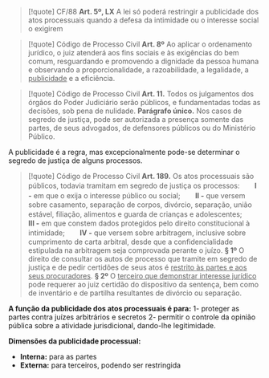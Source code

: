 >[!quote] CF/88
>**Art. 5º, LX** A lei só poderá restringir a publicidade dos atos processuais quando a defesa da intimidade ou o interesse social o exigirem

>[!quote] Código de Processo Civil
>**Art. 8º** Ao aplicar o ordenamento jurídico, o juiz atenderá aos fins sociais e às exigências do bem comum, resguardando e promovendo a dignidade da pessoa humana e observando a proporcionalidade, a razoabilidade, a legalidade, a <u>publicidade</u> e a eficiência.

>[!quote] Código de Processo Civil
>**Art. 11.** Todos os julgamentos dos órgãos do Poder Judiciário serão públicos, e fundamentadas todas as decisões, sob pena de nulidade.
>**Parágrafo único.** Nos casos de segredo de justiça, pode ser autorizada a presença somente das partes, de seus advogados, de defensores públicos ou do Ministério Público.

A publicidade é a regra, mas excepcionalmente pode-se determinar o segredo de justiça de alguns processos.

>[!quote] Código de Processo Civil
>**Art. 189.** Os atos processuais são públicos, todavia tramitam em segredo de justiça os processos:
>ㅤㅤ**I -** em que o exija o interesse público ou social;
>ㅤㅤ**II -** que versem sobre casamento, separação de corpos, divórcio, separação, união estável, filiação, alimentos e guarda de crianças e adolescentes;
>ㅤㅤ**III -** em que constem dados protegidos pelo direito constitucional à intimidade;
>ㅤㅤ**IV -** que versem sobre arbitragem, inclusive sobre cumprimento de carta arbitral, desde que a confidencialidade estipulada na arbitragem seja comprovada perante o juízo.
>**§ 1º** O direito de consultar os autos de processo que tramite em segredo de justiça e de pedir certidões de seus atos é <u>restrito às partes e aos seus procuradores</u>.
>**§ 2º** O <u>terceiro que demonstrar interesse jurídico</u> pode requerer ao juiz certidão do dispositivo da sentença, bem como de inventário e de partilha resultantes de divórcio ou separação.

**A função da publicidade dos atos processuais é para:**
1- proteger as partes contra juízes arbitrários e secretos
2- permitir o controle da opinião pública sobre a atividade jurisdicional, dando-lhe legitimidade.

**Dimensões da publicidade processual:**
- **Interna:** para as partes
- **Externa:** para terceiros, podendo ser restringida
